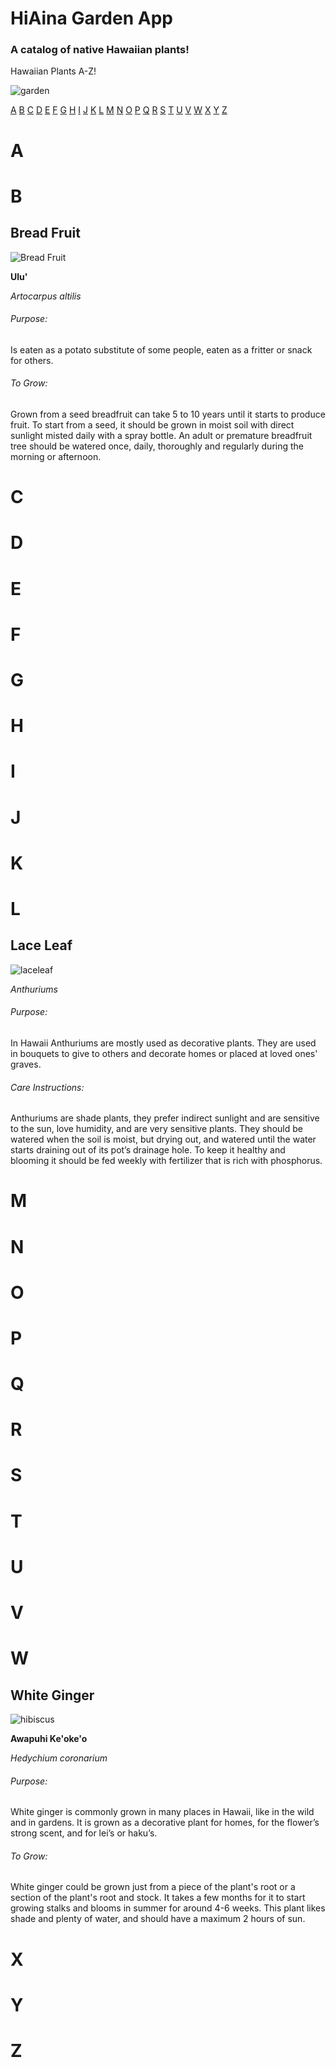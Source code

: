 # HiAina Garden App  
### A catalog of native Hawaiian plants!

Hawaiian Plants A-Z!

![garden](gardenpics/hiainahomescreen.jpg)

[A](https://github.com/coyanx1/coyanx1.github.io/blob/main/README.md#a)
[B](https://github.com/coyanx1/coyanx1.github.io/blob/main/README.md#b)
[C](https://github.com/coyanx1/coyanx1.github.io/blob/main/README.md#c)
[D](https://github.com/coyanx1/coyanx1.github.io/blob/main/README.md#d)
[E](https://github.com/coyanx1/coyanx1.github.io/blob/main/README.md#e)
[F](https://github.com/coyanx1/coyanx1.github.io/blob/main/README.md#f)
[G](https://github.com/coyanx1/coyanx1.github.io/blob/main/README.md#g)
[H](https://github.com/coyanx1/coyanx1.github.io/blob/main/README.md#h)
[I](https://github.com/coyanx1/coyanx1.github.io/blob/main/README.md#i)
[J](https://github.com/coyanx1/coyanx1.github.io/blob/main/README.md#j)
[K](https://github.com/coyanx1/coyanx1.github.io/blob/main/README.md#k)
[L](https://github.com/coyanx1/coyanx1.github.io/blob/main/README.md#l)
[M](https://github.com/coyanx1/coyanx1.github.io/blob/main/README.md#m)
[N](https://github.com/coyanx1/coyanx1.github.io/blob/main/README.md#n)
[O](https://github.com/coyanx1/coyanx1.github.io/blob/main/README.md#o)
[P](https://github.com/coyanx1/coyanx1.github.io/blob/main/README.md#p)
[Q](https://github.com/coyanx1/coyanx1.github.io/blob/main/README.md#q)
[R](https://github.com/coyanx1/coyanx1.github.io/blob/main/README.md#r)
[S](https://github.com/coyanx1/coyanx1.github.io/blob/main/README.md#s)
[T](https://github.com/coyanx1/coyanx1.github.io/blob/main/README.md#t)
[U](https://github.com/coyanx1/coyanx1.github.io/blob/main/README.md#u)
[V](https://github.com/coyanx1/coyanx1.github.io/blob/main/README.md#v)
[W](https://github.com/coyanx1/coyanx1.github.io/blob/main/README.md#w)
[X](https://github.com/coyanx1/coyanx1.github.io/blob/main/README.md#x)
[Y](https://github.com/coyanx1/coyanx1.github.io/blob/main/README.md#y)
[Z](https://github.com/coyanx1/coyanx1.github.io/blob/main/README.md#z)
# A
# B

## Bread Fruit
![Bread Fruit](gardenpics/breadfruit.jpg)

__Ulu'__

_Artocarpus altilis_
###### Purpose:
Is eaten as a potato substitute of some people, eaten as a fritter or snack for others.

###### To Grow:
Grown from a seed breadfruit can take 5 to 10 years until it starts to produce fruit. To start from a seed, it should be grown in moist soil with direct sunlight misted daily with a spray bottle. An adult or premature breadfruit tree should be watered once, daily, thoroughly and regularly during the morning or afternoon.
# C
# D
# E
# F
# G
# H
# I
# J
# K
# L

## Lace Leaf
![laceleaf](gardenpics/laceleaf.jpg)

_Anthuriums_

###### Purpose: 
In Hawaii Anthuriums are mostly used as decorative plants. They are used in bouquets to give to others and decorate homes or placed at loved ones' graves.

###### Care Instructions: 
Anthuriums are shade plants, they prefer indirect sunlight and are sensitive to the sun, love humidity, and are very sensitive plants. They should be watered when the soil is moist, but drying out, and watered until the water starts draining out of its pot’s drainage hole. To keep it healthy and blooming it should be fed weekly with fertilizer that is rich with phosphorus.

# M
# N
# O
# P
# Q
# R
# S
# T
# U
# V
# W

## White Ginger
![hibiscus](gardenpics/whiteginger.jpg)

__Awapuhi Ke'oke'o__

_Hedychium coronarium_
###### Purpose:

White ginger is commonly grown in many places in Hawaii, like in the wild and in gardens. It is grown as a decorative plant for homes, for the flower’s strong scent, and for lei’s or haku’s.
###### To Grow:

White ginger could be grown just from a piece of the plant's root or a section of the plant's root and stock. It takes a few months for it to start growing stalks and blooms in summer for around 4-6 weeks. This plant likes shade and plenty of water, and should have a maximum 2 hours of sun.

# X
# Y
# Z
